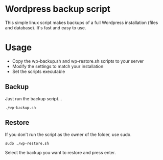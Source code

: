 # Wordpress backup script
This simple linux script makes backups of a full Wordpress installation (files and database). It's fast and easy to use.

# Usage
* Copy the wp-backup.sh and wp-restore.sh scripts to your server
* Modify the settings to match your installation
* Set the scripts executable

## Backup
Just run the backup script...
 ~~~
./wp-backup.sh
~~~

## Restore
If you don't run the script as the owner of the folder, use sudo.
~~~
sudo ./wp-restore.sh
~~~
Select the backup you want to restore and press enter.
